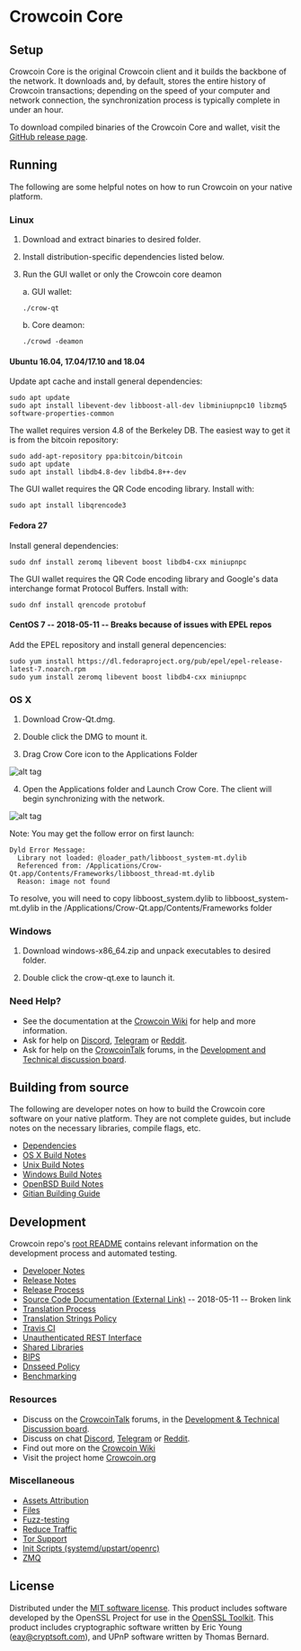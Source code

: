 Crowcoin Core
==============

Setup
---------------------
Crowcoin Core is the original Crowcoin client and it builds the backbone of the network. It downloads and, by default, stores the entire history of Crowcoin transactions; depending on the speed of your computer and network connection, the synchronization process is typically complete in under an hour.

To download compiled binaries of the Crowcoin Core and wallet, visit the [GitHub release page](https://github.com/er0080/Crowcoin/releases).

Running
---------------------
The following are some helpful notes on how to run Crowcoin on your native platform.

### Linux

1) Download and extract binaries to desired folder.

2) Install distribution-specific dependencies listed below.

3) Run the GUI wallet or only the Crowcoin core deamon

   a. GUI wallet:
   
   `./crow-qt`

   b. Core deamon:
   
   `./crowd -deamon`

#### Ubuntu 16.04, 17.04/17.10 and 18.04

Update apt cache and install general dependencies:

```
sudo apt update
sudo apt install libevent-dev libboost-all-dev libminiupnpc10 libzmq5 software-properties-common
```

The wallet requires version 4.8 of the Berkeley DB. The easiest way to get it is from the bitcoin repository: 

```
sudo add-apt-repository ppa:bitcoin/bitcoin
sudo apt update
sudo apt install libdb4.8-dev libdb4.8++-dev
```

The GUI wallet requires the QR Code encoding library. Install with:

`sudo apt install libqrencode3`

#### Fedora 27

Install general dependencies:

`sudo dnf install zeromq libevent boost libdb4-cxx miniupnpc`

The GUI wallet requires the QR Code encoding library and Google's data interchange format Protocol Buffers. Install with:

`sudo dnf install qrencode protobuf`

#### CentOS 7 -- 2018-05-11 -- Breaks because of issues with EPEL repos  

Add the EPEL repository and install general depencencies:

```
sudo yum install https://dl.fedoraproject.org/pub/epel/epel-release-latest-7.noarch.rpm
sudo yum install zeromq libevent boost libdb4-cxx miniupnpc
```

### OS X

1) Download Crow-Qt.dmg.

2) Double click the DMG to mount it. 

3) Drag Crow Core icon to the Applications Folder

![alt tag](https://i.imgur.com/GLhBFUV.png)

4) Open the Applications folder and Launch Crow Core. The client will begin synchronizing with the network.

![alt tag](https://i.imgur.com/v3962qo.png)

Note: You may get the follow error on first launch:
```
Dyld Error Message:
  Library not loaded: @loader_path/libboost_system-mt.dylib
  Referenced from: /Applications/Crow-Qt.app/Contents/Frameworks/libboost_thread-mt.dylib
  Reason: image not found
```
To resolve, you will need to copy libboost_system.dylib to libboost_system-mt.dylib in the /Applications/Crow-Qt.app/Contents/Frameworks folder

### Windows

1) Download windows-x86_64.zip and unpack executables to desired folder.

2) Double click the crow-qt.exe to launch it.

### Need Help?

- See the documentation at the [Crowcoin Wiki](https://crow.wiki/wiki/Crowcoin_Wiki)
for help and more information.
- Ask for help on [Discord](https://discord.gg/DUkcBst), [Telegram](https://t.me/CrowcoinDev) or [Reddit](https://www.reddit.com/r/Crowcoin/).
- Ask for help on the [CrowcoinTalk](https://www.crowcointalk.org/) forums, in the [Development and Technical discussion board](https://www.crowcointalk.org/?forum=661517).

Building from source
---------------------
The following are developer notes on how to build the Crowcoin core software on your native platform. They are not complete guides, but include notes on the necessary libraries, compile flags, etc.

- [Dependencies](https://github.com/er0080/Crowcoin/tree/master/doc/dependencies.md)
- [OS X Build Notes](https://github.com/er0080/Crowcoin/tree/master/doc/build-osx.md)
- [Unix Build Notes](https://github.com/er0080/Crowcoin/tree/master/doc/build-unix.md)
- [Windows Build Notes](https://github.com/er0080/Crowcoin/tree/master/doc/build-windows.md)
- [OpenBSD Build Notes](https://github.com/er0080/Crowcoin/tree/master/doc/build-openbsd.md)
- [Gitian Building Guide](https://github.com/er0080/Crowcoin/tree/master/doc/gitian-building.md)

Development
---------------------
Crowcoin repo's [root README](https://github.com/er0080/Crowcoin/blob/master/README.md) contains relevant information on the development process and automated testing.

- [Developer Notes](https://github.com/er0080/Crowcoin/blob/master/doc/developer-notes.md)
- [Release Notes](https://github.com/er0080/Crowcoin/blob/master/doc/release-notes.md)
- [Release Process](https://github.com/er0080/Crowcoin/blob/master/doc/release-process.md)
- [Source Code Documentation (External Link)](https://dev.visucore.com/crow/doxygen/) -- 2018-05-11 -- Broken link
- [Translation Process](https://github.com/er0080/Crowcoin/blob/master/doc/translation_process.md)
- [Translation Strings Policy](https://github.com/er0080/Crowcoin/blob/master/doc/translation_strings_policy.md)
- [Travis CI](https://github.com/er0080/Crowcoin/blob/master/doc/travis-ci.md)
- [Unauthenticated REST Interface](https://github.com/er0080/Crowcoin/blob/master/doc/REST-interface.md)
- [Shared Libraries](https://github.com/er0080/Crowcoin/blob/master/doc/shared-libraries.md)
- [BIPS](https://github.com/er0080/Crowcoin/blob/master/doc/bips.md)
- [Dnsseed Policy](https://github.com/er0080/Crowcoin/blob/master/doc/dnsseed-policy.md)
- [Benchmarking](https://github.com/er0080/Crowcoin/blob/master/doc/benchmarking.md)

### Resources
- Discuss on the [CrowcoinTalk](https://www.crowcointalk.org/) forums, in the [Development & Technical Discussion board](https://www.crowcointalk.org/?forum=661517).
- Discuss on chat [Discord](https://discord.gg/DUkcBst), [Telegram](https://t.me/CrowcoinDev) or [Reddit](https://www.reddit.com/r/Crowcoin/).
- Find out more on the [Crowcoin Wiki](https://crow.wiki/wiki/Crowcoin_Wiki)
- Visit the project home [Crowcoin.org](https://github.com/er0080/Crowcoin)

### Miscellaneous
- [Assets Attribution](https://github.com/er0080/Crowcoin/blob/master/doc/assets-attribution.md)
- [Files](https://github.com/er0080/Crowcoin/blob/master/doc/files.md)
- [Fuzz-testing](https://github.com/er0080/Crowcoin/blob/master/doc/fuzzing.md)
- [Reduce Traffic](https://github.com/er0080/Crowcoin/blob/master/doc/reduce-traffic.md)
- [Tor Support](https://github.com/er0080/Crowcoin/blob/master/doc/tor.md)
- [Init Scripts (systemd/upstart/openrc)](https://github.com/er0080/Crowcoin/blob/master/doc/init.md)
- [ZMQ](https://github.com/er0080/Crowcoin/blob/master/doc/zmq.md)

License
---------------------
Distributed under the [MIT software license](https://github.com/er0080/Crowcoin/blob/master/COPYING).
This product includes software developed by the OpenSSL Project for use in the [OpenSSL Toolkit](https://www.openssl.org/). This product includes
cryptographic software written by Eric Young ([eay@cryptsoft.com](mailto:eay@cryptsoft.com)), and UPnP software written by Thomas Bernard.
